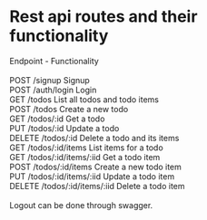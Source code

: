 # Rest api routes and their functionality

Endpoint	-  Functionality<br><br>
POST /signup	Signup<br>
POST /auth/login	Login<br>
GET /todos	List all todos and todo items<br>
POST /todos	Create a new todo<br>
GET /todos/:id	Get a todo<br>
PUT /todos/:id	Update a todo<br>
DELETE /todos/:id	Delete a todo and its items<br>
GET /todos/:id/items	List items for a todo<br>
GET /todos/:id/items/:iid	Get a todo item<br>
POST /todos/:id/items	Create a new todo item<br>
PUT /todos/:id/items/:iid	Update a todo item<br>
DELETE /todos/:id/items/:iid	Delete a todo item<br>
<br>
Logout can be done through swagger.

